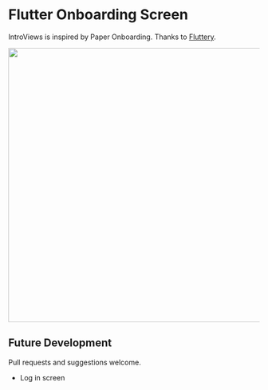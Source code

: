 # Flutter Onboarding Screen

IntroViews is inspired by Paper Onboarding. Thanks to [Fluttery](https://twitter.com/flttry).

<img src="https://user-images.githubusercontent.com/13484562/45920585-e592f300-beae-11e8-8833-50da258d5c31.gif" height = "550px">

## Future Development

Pull requests and suggestions welcome. 

 - Log in screen
